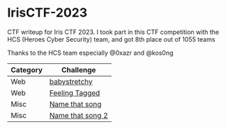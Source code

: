 # IrisCTF-2023
CTF writeup for Iris CTF 2023. I took part in this CTF competition with the HCS (Heroes Cyber ​​Security) team, and got 8th place out of 1055 teams

Thanks to the HCS team especially @0xazr and @kos0ng

| Category | Challenge
| --- | --- |
| Web | [babystretchy](/IrisCTF-2023/babystrechy)
| Web | [Feeling Tagged](/IrisCTF-2023/Feeling%20Tagged/)
| Misc | [Name that song](/IrisCTF-2023/Name%20that%20song/)
| Misc | [Name that song 2](/IrisCTF-2023/Name%20that%20song%202/)